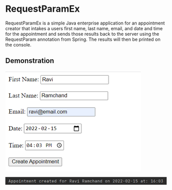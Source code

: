 # RequestParamEx

RequestParamEx is a simple Java enterprise application for an appointment creator that intakes a users first name, last name, email, and date and time for the appointment and sends those results back to the server using the RequestParam annotation from Spring. The results will then be printed on the console. 

## Demonstration 
![ApplicationAppointment](https://github.com/RaviRamchand/JavaEEExercises/blob/main/requestparamex/appointment.png)

![AppointmentCreated](https://github.com/RaviRamchand/JavaEEExercises/blob/main/requestparamex/appointmentconsole.png)
